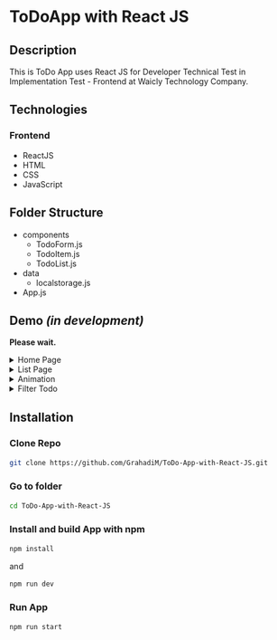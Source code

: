 # ToDoApp with React JS
## Description
This is ToDo App uses React JS for Developer Technical Test in Implementation Test - Frontend at Waicly Technology Company.

## Technologies
### Frontend
- ReactJS
- HTML
- CSS
- JavaScript

## Folder Structure
- components
  - TodoForm.js
  - TodoItem.js
  - TodoList.js  
- data
  - localstorage.js
- App.js

## Demo *(in development)*
<b>Please wait.</b>

<details>
	<summary>Home Page</summary>
	
![Home Blank Page](public/assets/home.png)
</details>

<details>
	<summary>List Page</summary>
	
![List Page](public/assets/list.png)
</details>

<details>
	<summary>Animation</summary>
	
![Animation](public/assets/animation.png)
</details>

<details>
	<summary>Filter Todo</summary>
	
![Filter Todo](public/assets/filter.png)
</details>

## Installation
### Clone Repo

```bash
git clone https://github.com/GrahadiM/ToDo-App-with-React-JS.git
```
### Go to folder

```bash
cd ToDo-App-with-React-JS
```
### Install and build App with npm

```bash
npm install
```
and
```bash
npm run dev
```
### Run App

```bash
npm run start
```
